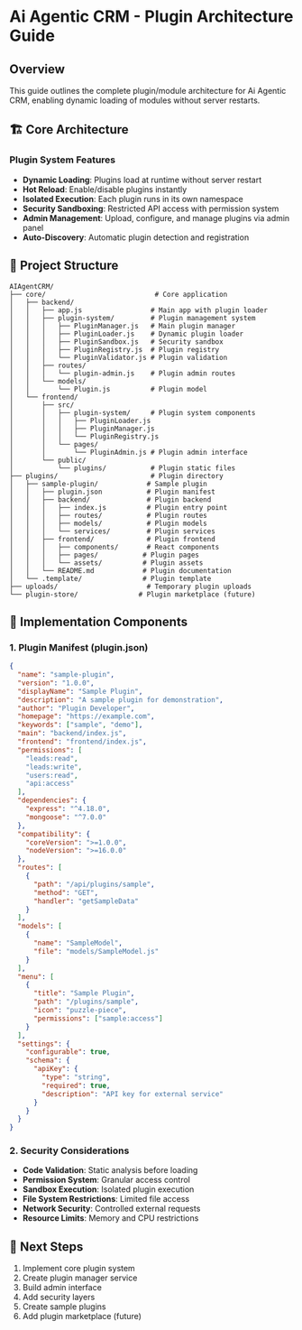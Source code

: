 # Ai Agentic CRM - Plugin Architecture Guide

## Overview
This guide outlines the complete plugin/module architecture for Ai Agentic CRM, enabling dynamic loading of modules without server restarts.

## 🏗️ Core Architecture

### Plugin System Features
- **Dynamic Loading**: Plugins load at runtime without server restart
- **Hot Reload**: Enable/disable plugins instantly
- **Isolated Execution**: Each plugin runs in its own namespace
- **Security Sandboxing**: Restricted API access with permission system
- **Admin Management**: Upload, configure, and manage plugins via admin panel
- **Auto-Discovery**: Automatic plugin detection and registration

## 📁 Project Structure

```
AIAgentCRM/
├── core/                           # Core application
│   ├── backend/
│   │   ├── app.js                 # Main app with plugin loader
│   │   ├── plugin-system/         # Plugin management system
│   │   │   ├── PluginManager.js   # Main plugin manager
│   │   │   ├── PluginLoader.js    # Dynamic plugin loader
│   │   │   ├── PluginSandbox.js   # Security sandbox
│   │   │   ├── PluginRegistry.js  # Plugin registry
│   │   │   └── PluginValidator.js # Plugin validation
│   │   ├── routes/
│   │   │   └── plugin-admin.js    # Plugin admin routes
│   │   └── models/
│   │       └── Plugin.js          # Plugin model
│   └── frontend/
│       ├── src/
│       │   ├── plugin-system/     # Plugin system components
│       │   │   ├── PluginLoader.js
│       │   │   ├── PluginManager.js
│       │   │   └── PluginRegistry.js
│       │   └── pages/
│       │       └── PluginAdmin.js # Plugin admin interface
│       └── public/
│           └── plugins/           # Plugin static files
├── plugins/                       # Plugin directory
│   ├── sample-plugin/            # Sample plugin
│   │   ├── plugin.json           # Plugin manifest
│   │   ├── backend/              # Plugin backend
│   │   │   ├── index.js          # Plugin entry point
│   │   │   ├── routes/           # Plugin routes
│   │   │   ├── models/           # Plugin models
│   │   │   └── services/         # Plugin services
│   │   ├── frontend/             # Plugin frontend
│   │   │   ├── components/       # React components
│   │   │   ├── pages/           # Plugin pages
│   │   │   └── assets/          # Plugin assets
│   │   └── README.md            # Plugin documentation
│   └── .template/               # Plugin template
├── uploads/                      # Temporary plugin uploads
└── plugin-store/               # Plugin marketplace (future)
```

## 🔧 Implementation Components

### 1. Plugin Manifest (plugin.json)
```json
{
  "name": "sample-plugin",
  "version": "1.0.0",
  "displayName": "Sample Plugin",
  "description": "A sample plugin for demonstration",
  "author": "Plugin Developer",
  "homepage": "https://example.com",
  "keywords": ["sample", "demo"],
  "main": "backend/index.js",
  "frontend": "frontend/index.js",
  "permissions": [
    "leads:read",
    "leads:write",
    "users:read",
    "api:access"
  ],
  "dependencies": {
    "express": "^4.18.0",
    "mongoose": "^7.0.0"
  },
  "compatibility": {
    "coreVersion": ">=1.0.0",
    "nodeVersion": ">=16.0.0"
  },
  "routes": [
    {
      "path": "/api/plugins/sample",
      "method": "GET",
      "handler": "getSampleData"
    }
  ],
  "models": [
    {
      "name": "SampleModel",
      "file": "models/SampleModel.js"
    }
  ],
  "menu": [
    {
      "title": "Sample Plugin",
      "path": "/plugins/sample",
      "icon": "puzzle-piece",
      "permissions": ["sample:access"]
    }
  ],
  "settings": {
    "configurable": true,
    "schema": {
      "apiKey": {
        "type": "string",
        "required": true,
        "description": "API key for external service"
      }
    }
  }
}
```

### 2. Security Considerations
- **Code Validation**: Static analysis before loading
- **Permission System**: Granular access control
- **Sandbox Execution**: Isolated plugin execution
- **File System Restrictions**: Limited file access
- **Network Security**: Controlled external requests
- **Resource Limits**: Memory and CPU restrictions

## 🚀 Next Steps
1. Implement core plugin system
2. Create plugin manager service
3. Build admin interface
4. Add security layers
5. Create sample plugins
6. Add plugin marketplace (future) 